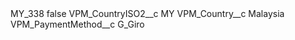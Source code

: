 <?xml version="1.0" encoding="UTF-8"?>
<CustomMetadata xmlns="http://soap.sforce.com/2006/04/metadata" xmlns:xsi="http://www.w3.org/2001/XMLSchema-instance" xmlns:xsd="http://www.w3.org/2001/XMLSchema">
    <label>MY_338</label>
    <protected>false</protected>
    <values>
        <field>VPM_CountryISO2__c</field>
        <value xsi:type="xsd:string">MY</value>
    </values>
    <values>
        <field>VPM_Country__c</field>
        <value xsi:type="xsd:string">Malaysia</value>
    </values>
    <values>
        <field>VPM_PaymentMethod__c</field>
        <value xsi:type="xsd:string">G_Giro</value>
    </values>
</CustomMetadata>
